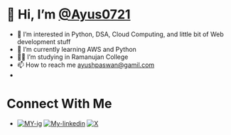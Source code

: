 #  👋 Hi, I’m [@Ayus0721](https://github.com/Ayus0721)
- 👀 I’m interested in Python, DSA, Cloud Computing, and little bit of Web development stuff
- 🌱 I’m currently learning AWS and Python
- 👨‍🎓 I’m studying in Ramanujan College
- 📫 How to reach me ayushpaswan@gamil.com
- 
# Connect With Me
-  [![MY-ig](https://github.com/Ayus0721/Ayus0721/assets/147092631/74257346-d3d5-4dd3-94b5-7c5c8d39a4fa)](https://www.instagram.com/ayush_210305/)
   [![My-linkedin](https://github.com/Ayus0721/Ayus0721/assets/147092631/bcdc6151-8df3-46ff-b7b9-971ab86052ee)](https://www.linkedin.com/in/ayush-paswan-2a451a2a1/)
   [![X](https://github.com/Ayus0721/Ayus0721/assets/147092631/d8e4e989-1c8d-49c6-8923-0cfe91181f03)](https://twitter.com/Ayush_2103)

<!---
Ayus0721/Ayus0721 is a ✨ special ✨ repository because its `README.md` (this file) appears on your GitHub profile.
You can click the Preview link to take a look at your changes.
--->
